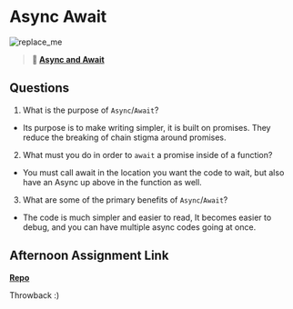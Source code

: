 # Async Await

![replace_me](https://codeworks.blob.core.windows.net/public/assets/img/illustrations/placeholder.svg)

> **📖 [Async and Await](https://codeworksacademy.com/fs-student-guide/resources/wk4/03-Async-Await)**

## Questions

1. What is the purpose of `Async`/`Await`?

- Its purpose is to make writing simpler, it is built on promises. They reduce the breaking of chain stigma around promises.

2. What must you do in order to `await` a promise inside of a function?

- You must call await in the location you want the code to wait, but also have an Async up above in the function as well.

3. What are some of the primary benefits of `Async`/`Await`?

- The code is much simpler and easier to read, It becomes easier to debug, and you can have multiple async codes going at once.

## Afternoon Assignment Link

**[Repo](https://github.com/Jakeepaulin/pokemon.git)**

Throwback :)
